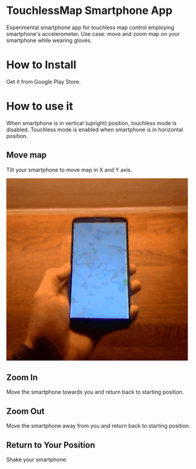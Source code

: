 # TouchlessMap Smartphone App

Experimental smartphone app for touchless map control employing smartphone's accelerometer.
Use case: move and zoom map on your smartphone while wearing gloves.

# How to Install

Get it from Google Play Store.

# How to use it

When smartphone is in vertical (upright) position, touchless mode is disabled.
Touchless mode is enabled when smartphone is in horizontal position.

## Move map

Tilt your smartphone to move map in X and Y axis.

<img src="https://github.com/petervojtek/touchless-map/raw/master/videos/move.gif"></img>

## Zoom In

Move the smartphone towards you and return back to starting position.

## Zoom Out

Move the smartphone away from you and return back to starting position.

## Return to Your Position

Shake your smartphone.

